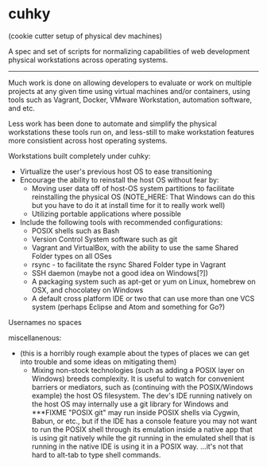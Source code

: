 # cuhky
(cookie cutter setup of physical dev machines)

A spec and set of scripts for normalizing capabilities of web development physical workstations across operating systems.

---------------------------------------

Much work is done on allowing developers to evaluate or work on multiple projects at any given time using virtual machines and/or containers, using tools such as Vagrant, Docker, VMware Workstation, automation software, and etc.

Less work has been done to automate and simplify the physical workstations these tools run on, and less-still to make workstation features more consistient across host operating systems.

Workstations built completely under cuhky:
  * Virtualize the user's previous host OS to ease transitioning
  * Encourage the ability to reinstall the host OS without fear by:
    * Moving user data off of host-OS system partitions to facilitate reinstalling the physical OS
      (NOTE_HERE: That Windows can do this but you have to do it at install time for it to really work well)
    * Utilizing portable applications where possible
  * Include the following tools with recommended configurations:
    * POSIX shells such as Bash
    * Version Control System software such as git
    * Vagrant and VirtualBox, with the ability to use the same Shared Folder types on all OSes
    * rsync - to facilitate the rsync Shared Folder type in Vagrant
    * SSH daemon (maybe not a good idea on Windows[?])
    * A packaging system such as apt-get or yum on Linux, homebrew on OSX, and chocolatey on Windows
    * A default cross platform IDE or two that can use more than one VCS system (perhaps Eclipse and Atom and something for Go?)

Usernames no spaces

miscellanenous:
  * (this is a horribly rough example about the types of places we can get into trouble and some ideas on mitigating them)
    * Mixing non-stock technologies (such as adding a POSIX layer on Windows) breeds complexity. It is useful to watch for convenient barriers or mediators, such as (continuing with the POSIX/Windows example) the host OS filesystem. The dev's IDE running natively on the host OS may internally use a git library for Windows and ***FIXME "POSIX git" may run inside POSIX shells via Cygwin, Babun, or etc., but if the IDE has a console feature you may not want to run the POSIX shell through its emulation inside a native app that is using git natively while the git running in the emulated shell that is running in the native IDE is using it in a POSIX way.    ...it's not that hard to alt-tab to type shell commands.
